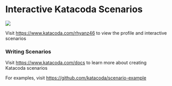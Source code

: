 # Interactive Katacoda Scenarios

[![](http://shields.katacoda.com/katacoda/rhyanz46/count.svg)](https://www.katacoda.com/rhyanz46 "Get your profile on Katacoda.com")

Visit https://www.katacoda.com/rhyanz46 to view the profile and interactive scenarios

### Writing Scenarios
Visit https://www.katacoda.com/docs to learn more about creating Katacoda scenarios

For examples, visit https://github.com/katacoda/scenario-example
